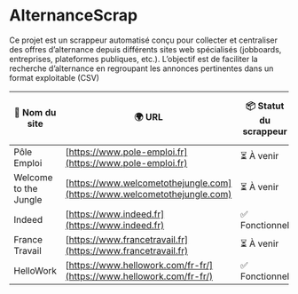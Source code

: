 # AlternanceScrap
Ce projet est un scrappeur automatisé conçu pour collecter et centraliser des offres d’alternance depuis différents sites web spécialisés (jobboards, entreprises, plateformes publiques, etc.). L’objectif est de faciliter la recherche d’alternance en regroupant les annonces pertinentes dans un format exploitable (CSV)

| 🏢 Nom du site        | 🌍 URL                                                                   | 📦 Statut du scrappeur | 🧩 Type d’intégration | 🗓️ Dernière mise à jour |
| --------------------- | ------------------------------------------------------------------------ | ---------------------- | --------------------- | ------------------------ |
| Pôle Emploi           | [https://www.pole-emploi.fr](https://www.pole-emploi.fr)                 | ⏳ À venir           | WIP         |                |
| Welcome to the Jungle | [https://www.welcometothejungle.com](https://www.welcometothejungle.com) | ⏳ À venir            | WIP              | —                        |
| Indeed                | [https://www.indeed.fr](https://www.indeed.fr)                           | ✅ Fonctionnel          |   Playwright (chromium)      | 2025-10-28               |
| France Travail        | [https://www.francetravail.fr](https://www.francetravail.fr)             | ⏳ À venir              | WIP         | —                        |
| HelloWork     | [https://www.hellowork.com/fr-fr/](https://www.hellowork.com/fr-fr/)     |  ✅ Fonctionnel   | Playwright            | —                        | 2025-10-28 
